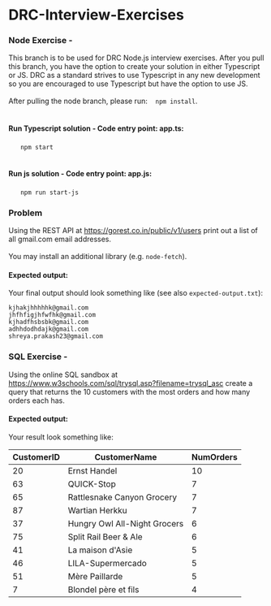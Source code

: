 # DRC-Interview-Exercises
### Node Exercise -
This branch is to be used for DRC Node.js interview exercises. After you pull this branch, you have the option to create your solution in either Typescript or JS. DRC as a standard strives to use Typescript in any new development so you are encouraged to use Typescript but have the option to use JS.
<br/>
<br/>
After pulling the node branch, please run: &nbsp;&nbsp; ```npm install```.
<br/>
<br/>
#### Run Typescript solution - Code entry point: app.ts:
&nbsp;&nbsp;&nbsp;&nbsp;&nbsp;&nbsp;```npm start```
<br/>
<br/> 
#### Run js solution - Code entry point: app.js:
&nbsp;&nbsp;&nbsp;&nbsp;&nbsp;&nbsp;```npm run start-js```

### Problem
Using the REST API at https://gorest.co.in/public/v1/users print out a list of all gmail.com email addresses.
<br/><br/>
You may install an additional library (e.g. `node-fetch`).

#### Expected output:
Your final output should look something like (see also `expected-output.txt`):
```
kjhakjhhhhhk@gmail.com
jhfhfigjhfwfhk@gmail.com
kjhadfhsbsbk@gmail.com
adhhdodhdajk@gmail.com
shreya.prakash23@gmail.com
```


### SQL Exercise -
Using the online SQL sandbox at https://www.w3schools.com/sql/trysql.asp?filename=trysql_asc create a query that returns the 10 customers with the most orders and how many orders each has.

#### Expected output:
Your result look something like:

|CustomerID   |CustomerName   |NumOrders   |
|---|---|---|
|20|	Ernst Handel	|10|
|63|	QUICK-Stop	|7|
|65|	Rattlesnake Canyon Grocery	|7|
|87|	Wartian Herkku	|7|
|37|	Hungry Owl All-Night Grocers	|6|
|75|	Split Rail Beer & Ale	|6|
|41|	La maison d'Asie	|5|
|46|	LILA-Supermercado	|5|
|51|	Mère Paillarde	|5|
|7|	Blondel père et fils	|4|

